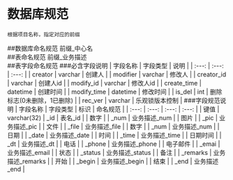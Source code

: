 # 数据库规范
    根据项目名称，指定对应的前缀  
##数据库命名规范
    前缀_中心名  
##表命名规范
    前缀_业务描述  
##表字段命名规范
###必含字段说明
| 字段名称 | 字段类型 | 说明 |
| :---: | :---: | :---: |
| creator | varchar | 创建人 |
| modifier | varchar | 修改人 |
| creator_id | varchar | 创建人id |
| modify_id | varchar | 修改人id |
| create_time | datetime | 创建时间 |
| modify_time | datetime | 修改时间 |
| is_del | int | 删除标志(0未删除，1已删除) |
| rec_ver | varchar | 乐观锁版本控制 |
###字段规范说明
| 字段名称 | 字段类型 | 标识 | 命名规范 |
| :---: | :---: | :---: | :---: |
| 键值 | varchar(32) | _id | 表名_id |
| 数字 | | _num | 业务描述_num |
| 图片 | | _pic | 业务描述_pic |
| 文件 | | _file | 业务描述_file |
| 数字 | | _num | 业务描述_num |
| 日期 | | _date | 业务描述_date |
| 时间 | | _time | 业务描述_time |
| 日期时间 | | _dt | 业务描述_dt |
| 电话 | | _phone | 业务描述_phone |
| 电子邮件 | | _emai | 	业务描述_email |
| 状态 | | _status | 业务描述_status |
| 备注 | | _remarks | 业务描述_remarks |
| 开始 | | _begin | 业务描述_begin |
| 结束 | | _end | 业务描述_end |